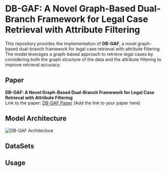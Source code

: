 
# DB-GAF: A Novel Graph-Based Dual-Branch Framework for Legal Case Retrieval with Attribute Filtering
This repository provides the implementation of **DB-GAF**, a novel graph-based dual-branch framework for legal case retrieval with attribute filtering. The model leverages a graph-based approach to retrieve legal cases by considering both the graph structure of the data and the attribute filtering to improve retrieval accuracy.

## Paper
**DB-GAF: A Novel Graph-Based Dual-Branch Framework for Legal Case Retrieval with Attribute Filtering**  
Link to the paper: [DB-GAF Paper](#) (Add the link to your paper here)


## Model Architecture
![DB-GAF Architecture](images/db-gaf_architecture.png)

## DataSets

## Usage
